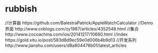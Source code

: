 # rubbish


<!-- https://github.com/Augustyniak/FileExplorer --!>
 
//计算器
https://github.com/BalestraPatrick/AppleWatchCalculator


//Demo 界面
http://www.cnblogs.com/zy1987/articles/4352548.html



//集合
 http://www.cocoachina.com/ios/20141217/10660.html



//index
 https://gold.xitu.io/post/583d8d9ec59e0d006b4b9d13
 
 //开发系列
http://www.jianshu.com/users/d8a804476b01/latest_articles

